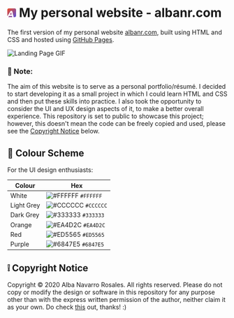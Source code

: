 # <img alt="Logo" src="img/favicon.png" width="20"/> My personal website - albanr.com
The first version of my personal website <a href="albanr.com">albanr.com</a>, built using HTML and CSS and hosted using [GitHub Pages](https://pages.github.com/).

![Landing Page GIF](img/landing_loop.gif "Landing Page GIF")

### :pushpin: Note:
The aim of this website is to serve as a personal portfolio/résumé. I decided to start developing it as a small project in which I could learn HTML and CSS and then put these skills into practice. I also took the opportunity to consider the UI and UX design aspects of it, to make a better overall experience. This repository is set to public to showcase this project; however, this doesn't mean the code can be freely copied and used, please see the [Copyright Notice](#grey_exclamation-copyright-notice) below.

## :art: Colour Scheme 

For the UI design enthusiasts:

| Colour         | Hex                                                                |
| -------------- | ------------------------------------------------------------------ |
| White          | ![#FFFFFF](https://via.placeholder.com/10/FFFFFF?text=+) `#FFFFFF` |
| Light Grey     | ![#CCCCCC](https://via.placeholder.com/10/CCCCCC?text=+) `#CCCCCC` |
| Dark Grey      | ![#333333](https://via.placeholder.com/10/333333?text=+) `#333333 `|
| Orange         | ![#EA4D2C](https://via.placeholder.com/10/ea4d2c?text=+) `#EA4D2C` |
| Red            | ![#ED5565](https://via.placeholder.com/10/ED5565?text=+) `#ED5565` |
| Purple         | ![#6847E5](https://via.placeholder.com/10/6847E5?text=+) `#6847E5` |


## :grey_exclamation: Copyright Notice

Copyright &copy; 2020 Alba Navarro Rosales. All rights reserved. Please do not copy or modify the design or software in this repository for any purpose other than with the express written permission of the author, neither claim it as your own. Do check [this](https://choosealicense.com/no-permission/) out, thanks! :)
